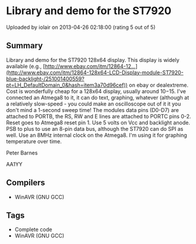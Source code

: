 # Library and demo for the ST7920

Uploaded by iolair on 2013-04-26 02:18:00 (rating 5 out of 5)

## Summary

Library and demo for the ST7920 128x64 display. This display is widely available (e.g., [http://www.ebay.com/itm/12864-12...](http://www.ebay.com/itm/12864-128x64-LCD-Display-module-ST7920-blue-backlight-/251001400559?pt=LH_DefaultDomain_0&hash=item3a70d96cef)) on ebay or dealextreme. Cost is wonderfully cheap for a 128x64 display, usually around $10-$15. I've connected an Atmega8 to it, it can do text, graphing, whatever (although at a relatively slow-speed - you could make an oscilloscope out of it it you don't mind a 1-second sweep time! The modules data pins (D0-D7) are attached to PORTB, the RS, RW and E lines are attached to PORTC pins 0-2. Reset goes to Atmega8 reset pin 1. Use 5 volts on Vcc and backlight anode. PSB to plus to use an 8-pin data bus, although the ST7920 can do SPI as well. Use an 8MHz internal clock on the Atmega8. I'm using it for graphing temperature over time.


Peter Barnes  

AA1YY

## Compilers

- WinAVR (GNU GCC)

## Tags

- Complete code
- WinAVR (GNU GCC)
